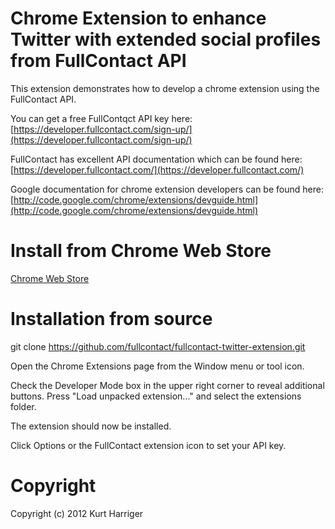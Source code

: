 

# Chrome Extension to enhance Twitter with extended social profiles from FullContact API

This extension demonstrates how to develop a chrome extension using the FullContact API.

You can get a free FullContqct API key here: 
[https://developer.fullcontact.com/sign-up/](https://developer.fullcontact.com/sign-up/)

FullContact has excellent API documentation which can be found here: 
[https://developer.fullcontact.com/](https://developer.fullcontact.com/)


Google documentation for chrome extension developers can be found here:
[http://code.google.com/chrome/extensions/devguide.html](http://code.google.com/chrome/extensions/devguide.html)

# Install from Chrome Web Store

[Chrome Web Store](https://chrome.google.com/webstore/detail/nafjggcficclpgeojlpcggihiabjiaeb)

# Installation from source

git clone https://github.com/fullcontact/fullcontact-twitter-extension.git

Open the Chrome Extensions page from the Window menu or tool icon.

Check the Developer Mode box in the upper right corner to reveal additional buttons.
Press "Load unpacked extension..." and select the extensions folder.

The extension should now be installed.

Click Options or the FullContact extension icon to set your API key.

# Copyright

Copyright (c) 2012 Kurt Harriger

